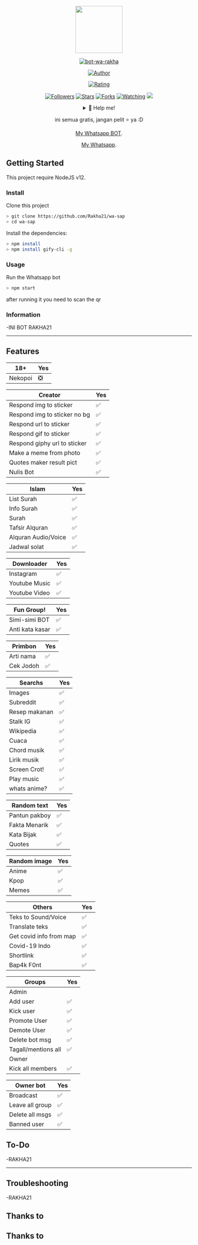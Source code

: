 <p align="center">
<img src="" width="128" height="128"/>
</p>
<p align="center">
<a href="#"><img title="bot-wa-rakha" src="https://img.shields.io/badge/Whatsapp Bot-green?colorA=%23ff0000&colorB=%23017e40&style=for-the-badge"></a>
</p>
<p align="center">
<a href="https://github.com/Rakha21"><img title="Author" src="https://img.shields.io/badge/AUTHOR-RAKHA-orange.svg?style=for-the-badge&logo=github"></a>
</p>
<p align="center">
<a href="https://www.codefactor.io/repository/github/Rakha21/bot-wa-rakha/overview/master"><img title="Rating" src="https://www.codefactor.io/repository/github/Rakha21/bot-wa-rakha/badge/master"></a>
</p>
<p align="center">
<a href="https://github.com/Rakha21/followers"><img title="Followers" src="https://img.shields.io/github/followers/Rakha21?color=blue&style=flat-square"></a>
<a href="https://github.com/Rakha21/bot-wa-rakha/stargazers/"><img title="Stars" src="https://img.shields.io/github/stars/Rakha21/whatsapp-bot?color=red&style=flat-square"></a>
<a href="https://github.com/Rakha21/bot-wa-rakha/network/members"><img title="Forks" src="https://img.shields.io/github/forks/Rakha21/whatsapp-bot?color=red&style=flat-square"></a>
<a href="https://github.com/Rakha21/bot-wa-rakha/watchers"><img title="Watching" src="https://img.shields.io/github/watchers/Rakha21/whatsapp-bot?label=Watchers&color=blue&style=flat-square"></a>
<a href="https://hits.seeyoufarm.com"><img src="https://hits.seeyoufarm.com/api/count/incr/badge.svg?url=https%3A%2F%2Fgithub.com%2FArugaZ%2Fwhatsapp-bot&count_bg=%2379C83D&title_bg=%23555555&icon=probot.svg&icon_color=%2300FF6D&title=hits&edge_flat=false"/></a>
</p>
<div align="center">
<details>
 <summary>🥟 Help me!</summary>
 
 [Trakteer](NONE)
 
</details>

ini semua gratis, jangan pelit ⭐️ ya :D
<p align="center"><a href="https://wa.me/6282138746029?text=%23menu" target="_blank">My Whatsapp BOT</a>.</p>
<p align="center"><a href="https://wa.me/6282138746029?text=hi" target="_blank">My Whatsapp</a>.</p>
</div>

## Getting Started

This project require NodeJS v12.

### Install
Clone this project

```bash
> git clone https://github.com/Rakha21/wa-sap
> cd wa-sap
```

Install the dependencies:

```bash
> npm install 
> npm install gify-cli -g
```

### Usage
Run the Whatsapp bot

```bash
> npm start
```

after running it you need to scan the qr

### Information
-INI BOT RAKHA21

---

## Features

| 18+ |Yes|
| ------------- | ------------- |
| Nekopoi |❎|

| Creator |Yes|
| ------------- | ------------- |
| Respond img to sticker|✅|
| Respond img to sticker no bg|✅|
| Respond url to sticker|✅|
| Respond gif to sticker|✅|
| Respond giphy url to sticker|✅|
| Make a meme from photo|✅|
| Quotes maker result pict|✅|
| Nulis Bot|✅|

| Islam |Yes|
| ------------- | ------------- |
| List Surah|✅|
| Info Surah|✅|
| Surah|✅|
| Tafsir Alquran|✅|
| Alquran Audio/Voice|✅|
| Jadwal solat|✅|

| Downloader |Yes|
| ------------- | ------------- |
| Instagram |✅|
| Youtube Music |✅|
| Youtube Video |✅|

| Fun Group! |Yes|
| ------------- | ------------- |
| Simi-simi BOT|✅|
| Anti kata kasar|✅|

| Primbon |Yes|
| ------------- | ------------- |
| Arti nama |✅|
| Cek Jodoh |✅|

| Searchs |Yes|
| ------------- | ------------- |
| Images |✅|
| Subreddit |✅|
| Resep makanan |✅|
| Stalk IG |✅|
| Wikipedia |✅|
| Cuaca |✅|
| Chord musik |✅|
| Lirik musik |✅|
| Screen Crot!|✅|
| Play music|✅|
| whats anime?|✅|

| Random text |Yes|
| ------------- | ------------- |
| Pantun pakboy|✅|
| Fakta Menarik|✅|
| Kata Bijak|✅|
| Quotes|✅|

| Random image |Yes|
| ------------- | ------------- |
| Anime |✅|
| Kpop |✅|
| Memes |✅|


| Others |Yes|
| ------------- | ------------- |
| Teks to Sound/Voice|✅|
| Translate teks|✅|
| Get covid info from map|✅|
| Covid-19 Indo|✅|
| Shortlink|✅|
| Bap4k F0nt|✅|

| Groups |Yes|
| ------------- | ------------- |
| Admin||
| Add user|✅|
| Kick user|✅|
| Promote User|✅|
| Demote User|✅|
| Delete bot msg|✅|
| Tagall/mentions all|✅|
| Owner||
| Kick all members|✅|

| Owner bot |Yes|
| ------------- | ------------- |
| Broadcast|✅|
| Leave all group|✅|
| Delete all msgs|✅|
| Banned user|✅|


## To-Do
 -RAKHA21
 
---

## Troubleshooting
-RAKHA21

## Thanks to
## Thanks to
